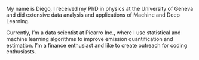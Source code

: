 My name is Diego, I received my PhD in physics at the University of Geneva and did extensive data analysis and applications of Machine and Deep Learning. 

Currently, I’m a data scientist at Picarro Inc., where I use statistical and machine learning algorithms to improve emission quantification and estimation. I’m a finance enthusiast and like to create outreach for coding enthusiasts. 

<!---
Diauro/Diauro is a ✨ special ✨ repository because its `README.md` (this file) appears on your GitHub profile.
You can click the Preview link to take a look at your changes.
--->
